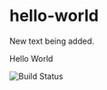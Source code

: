 # hello-world

New text being added.

Hello World

![Build Status](https://github.com/gitaws852/hello-world/workflows/pythonapp.yml/badge.svg)
